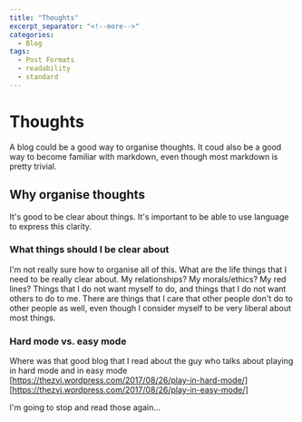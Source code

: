 ```yaml
---
title: "Thoughts"
excerpt_separator: "<!--more-->"
categories:
  - Blog
tags:
  - Post Formats
  - readability
  - standard
---
```


# Thoughts
A blog could be a good way to organise thoughts. It coud also be a good way to become familiar with markdown, even though most markdown is pretty trivial.

## Why organise thoughts
It's good to be clear about things. It's important to be able to use language to express this clarity.

### What things should I be clear about
I'm not really sure how to organise all of this. What are the life things that I need to be really clear about. My relationships? My morals/ethics? My red lines? Things that I do not want myself to do, and things that I do not want others to do to me. There are things that I care that other people don't do to other people as well, even though I consider myself to be very liberal about most things.

### Hard mode vs. easy mode
Where was that good blog that I read about the guy who talks about playing in hard mode and in easy mode
[https://thezvi.wordpress.com/2017/08/26/play-in-hard-mode/]
[https://thezvi.wordpress.com/2017/08/26/play-in-easy-mode/]

I'm going to stop and read those again...

